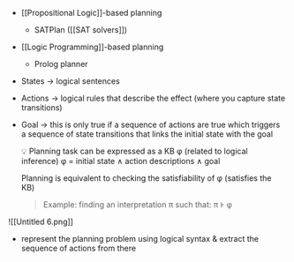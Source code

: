 -  [[Propositional Logic]]-based planning
	- SATPlan ([[SAT solvers]])
-  [[Logic Programming]]-based planning
	- Prolog planner

- States → logical sentences

- Actions → logical rules that describe the effect (where you capture state transitions)

- Goal → this is only true if a sequence of actions are true which triggers a sequence of state transitions that links the initial state with the goal
    <aside> 💡 Planning task can be expressed as a KB φ (related to logical inference) φ = initial state ∧ action descriptions ∧ goal
    
    Planning is equivalent to checking the satisfiability of φ (satisfies the KB)
    
    > Example: finding an interpretation π such that: π ⊧ φ
    
    </aside>

![[Untitled 6.png]]
- represent the planning problem using logical syntax & extract the sequence of actions from there